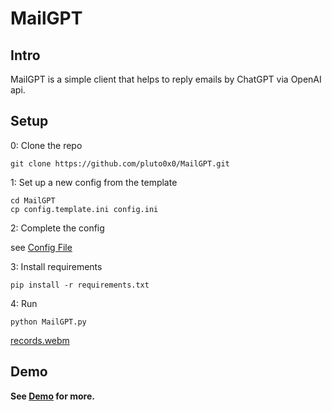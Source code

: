 # MailGPT

## Intro

MailGPT is a simple client that helps to reply emails by ChatGPT via OpenAI api.

## Setup

0: Clone the repo

```shell
git clone https://github.com/pluto0x0/MailGPT.git
```

1: Set up a new config from the template

```shell
cd MailGPT
cp config.template.ini config.ini
```

2: Complete the config

see [Config File](./config.template.ini)

3: Install requirements

```shell
pip install -r requirements.txt
```

4: Run

```shell
python MailGPT.py
```

[records.webm](https://github.com/pluto0x0/MailGPT/assets/54168673/8718ef65-1d7c-4584-b221-abf1a5ef49d9)

## Demo

**See [Demo](./demo/) for more.**
